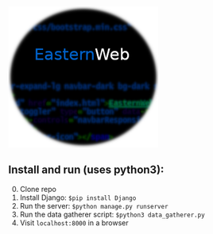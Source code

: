 

![EasternWeb](logo.png "EasternWeb")








Install and run (uses python3):
----------------


0. Clone repo
1. Install Django: `$pip install Django`
2. Run the server: `$python manage.py runserver`
3. Run the data gatherer script: `$python3 data_gatherer.py`
4. Visit `localhost:8000` in a browser
